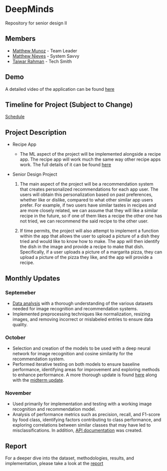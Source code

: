 # DeepMinds

Repository for senior design II

## Members

- [Matthew Munoz](https://www.github.com/MattMunoz) - Team Leader
- [Matthew Nieves](https://www.github.com/Nieves350) - System Savvy
- [Tajwar Rahman](https://www.github.com/thetajwar2003) - Tech Smith

## Demo
A detailed video of the application can be found [here](https://drive.google.com/file/d/1p81cDjszGQDgT5P8ahCzOeH5bOGJ5Pin/view?usp=sharing)

## Timeline for Project (Subject to Change)

[Schedule](https://docs.google.com/spreadsheets/d/1_CTNEVaTbUeiSTDD4i7zU3mf360-n2xHzTq5874sA4o/edit?gid=2016187939#gid=2016187939)

## Project Description

- Recipe App

  - The ML aspect of the project will be implemented alongside a recipe app. The recipe app will work much the same way other recipe apps work. The full details of it can be found [here](https://github.com/thetajwar2003/khuda-lagche)

- Senior Design Project

  1. The main aspect of the project will be a recommendation system that creates personalized recommendations for each app user. The users will obtain this personalization based on past preferences, whether like or dislike, compared to what other similar app users prefer. For example, if two users have similar tastes in recipes and are more closely related, we can assume that they will like a similar recipe in the future, so if one of them likes a recipe the other one has not tried, we can recommend the said recipe to the other user.

  2. If time permits, the project will also attempt to implement a function within the app that allows the user to upload a picture of a dish they tried and would like to know how to make. The app will then identify the dish in the image and provide a recipe to make that dish. Specifically, if a user uploads a picture of a margarita pizza, they can upload a picture of the pizza they like, and the app will provide a recipe.

## Monthly Updates

### Septemeber

- [Data analysis](https://docs.google.com/presentation/d/1evxd-9ThpiSafHGqG9SWblSGBWH8p6MRBY8j7teP6Z8/edit#slide=id.p) with a thorough understanding of the various datasets needed for image recognition and recommendation systems.
- Implemented preprocessing techniques like normalization, resizing images, and removing incorrect or mislabeled entries to ensure data quality.
  
### October

- Selection and creation of the models to be used with a deep neural network for image recognition and cosine similarity for the recommendation system.
- Performed iterative testing on both models to ensure baseline performance, identifying areas for improvement and exploring methods to enhance performance. A more thorough update is found [here](https://docs.google.com/presentation/d/1j-zSWSOCYNckjP9O2TLLutKJe3B4m4ZwDKZLs8ZG9i8/edit#slide=id.p) along with the [midterm update](https://docs.google.com/presentation/d/1hpQh4t4M3lrK75eTXjqawNI2oM0_PV_bo9ysY-2bQNY/edit#slide=id.g30b8e1912aa_2_0).

### November

- Used primarily for implementation and testing with a working image recognition and recommendation model.
- Analysis of performance metrics such as precision, recall, and F1-score by food class, identifying factors contributing to class performance, and exploring correlations between similar classes that may have led to misclassifications. In addition, [API documentation](https://github.com/thetajwar2003/khuda-lagche/tree/master/backend) was created.

  
## Report

For a deeper dive into the dataset, methodologies, results, and implementation, please take a look at the [report](https://github.com/thetajwar2003/CCNY-SeniorDesign/blob/master/DeepMinds%20Senior%20Final%20II%20Report.pdf)
